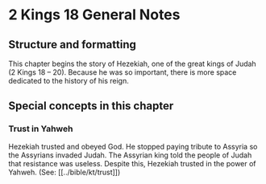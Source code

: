 # 2 Kings 18 General Notes
## Structure and formatting

This chapter begins the story of Hezekiah, one of the great kings of Judah (2 Kings 18 – 20). Because he was so important, there is more space dedicated to the history of his reign.

## Special concepts in this chapter

### Trust in Yahweh
Hezekiah trusted and obeyed God. He stopped paying tribute to Assyria so the Assyrians invaded Judah. The Assyrian king told the people of Judah that resistance was useless. Despite this, Hezekiah trusted in the power of Yahweh. (See: [[../bible/kt/trust]])